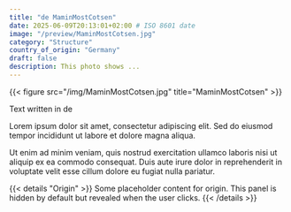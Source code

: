 ```yaml
---
title: "de MaminMostCotsen"
date: 2025-06-09T20:13:01+02:00 # ISO 8601 date
image: "/preview/MaminMostCotsen.jpg"
category: "Structure"
country_of_origin: "Germany"
draft: false
description: This photo shows ...
---
```


{{< figure src="/img/MaminMostCotsen.jpg" title="MaminMostCotsen" >}}

Text written in de

Lorem ipsum dolor sit amet, consectetur adipiscing elit. Sed do eiusmod tempor incididunt ut labore et dolore magna aliqua.

Ut enim ad minim veniam, quis nostrud exercitation ullamco laboris nisi ut aliquip ex ea commodo consequat. Duis aute irure dolor in reprehenderit in voluptate velit esse cillum dolore eu fugiat nulla pariatur.


{{< details "Origin" >}}
Some placeholder content for origin. This panel is hidden by default but revealed when the user clicks.
{{< /details >}}

